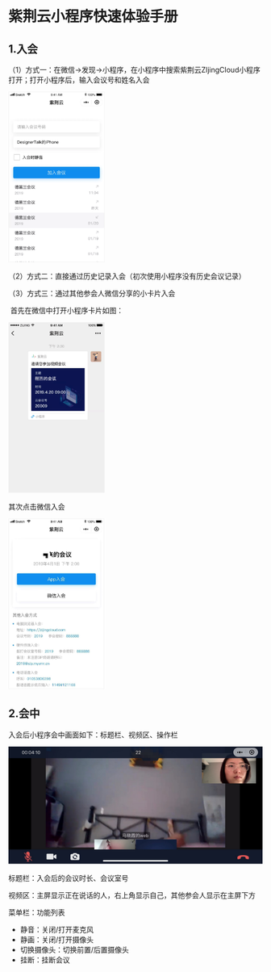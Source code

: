 # 紫荆云小程序快速体验手册

## 1.入会

（1）方式一：在微信→发现→小程序，在小程序中搜索紫荆云ZIjingCloud小程序打开；打开小程序后，输入会议号和姓名入会

<img src="../_image/App\image-20200215130046031.png" alt="image-20200215130046031" style="zoom:33%;" />

（2）方式二：直接通过历史记录入会（初次使用小程序没有历史会议记录）

（3）方式三：通过其他参会人微信分享的小卡片入会

​      首先在微信中打开小程序卡片如图：

<img src="../_image/App\image-20200210204649171.png" alt="image-20200210204649171" style="zoom:33%;" />

其次点击微信入会

<img src="../_image/App\image-20200210204446733.png" alt="image-20200210204446733" style="zoom:33%;" />

## 2.会中

入会后小程序会中画面如下：标题栏、视频区、操作栏

![image-20200215132232831](../_image/App\image-20200215132232831.png)

标题栏：入会后的会议时长、会议室号

视频区：主屏显示正在说话的人，右上角显示自己，其他参会人显示在主屏下方

菜单栏：功能列表

- 静音：关闭/打开麦克风
- 静画：关闭/打开摄像头
- 切换摄像头：切换前置/后置摄像头
- 挂断：挂断会议

